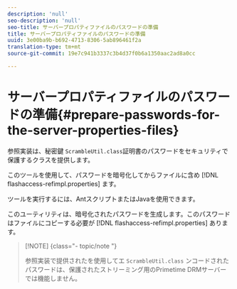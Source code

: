 ```yaml
---
description: 'null'
seo-description: 'null'
seo-title: サーバープロパティファイルのパスワードの準備
title: サーバープロパティファイルのパスワードの準備
uuid: 3e00ba9b-b692-4713-8306-5ab896461f2a
translation-type: tm+mt
source-git-commit: 19e7c941b3337c3b4d37f0b6a1350aac2ad8a0cc

---
```



# サーバープロパティファイルのパスワードの準備{#prepare-passwords-for-the-server-properties-files}

参照実装は、秘密鍵 `ScrambleUtil.class`証明書のパスワードをセキュリティで保護するクラスを提供します。

このツールを使用して、パスワードを暗号化してからファイルに含め [!DNL flashaccess-refimpl.properties] ます。

ツールを実行するには、AntスクリプトまたはJavaを使用できます。

このユーティリティは、暗号化されたパスワードを生成します。このパスワードはファイルにコピーする必要が [!DNL flashaccess-refimpl.properties] あります。

>[!NOTE] {class=&quot;- topic/note &quot;}
>
>参照実装で提供されたを使用してエ `ScrambleUtil.class` ンコードされたパスワードは、保護されたストリーミング用のPrimetime DRMサーバーでは機能しません。
